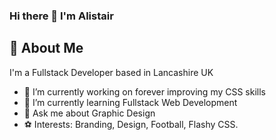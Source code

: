 ### Hi there 👋 I'm Alistair 

## 🚀 About Me

I'm a Fullstack Developer based in Lancashire UK

- 🔭 I’m currently working on forever improving my CSS skills
- 🌱 I’m currently learning Fullstack Web Development
- 💬 Ask me about Graphic Design
- ⚽ Interests: Branding, Design, Football, Flashy CSS. 



